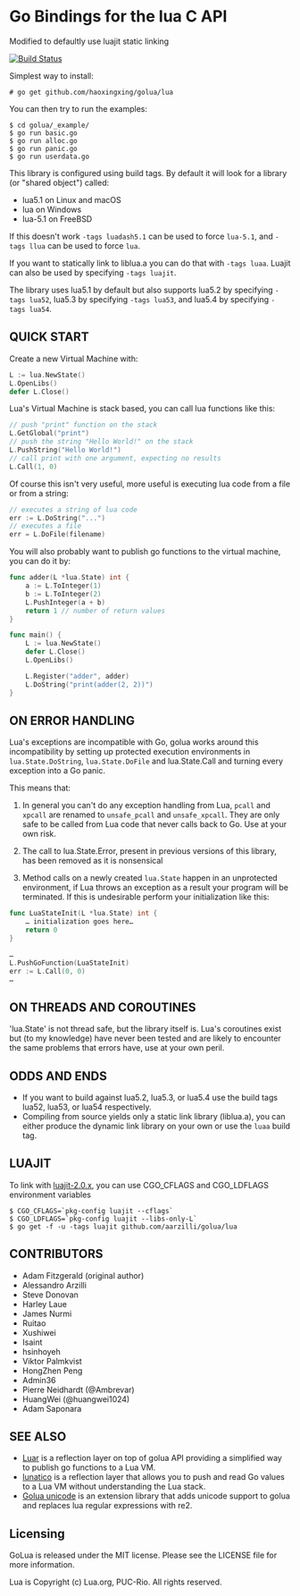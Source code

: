 Go Bindings for the lua C API
=========================

Modified to defaultly use luajit static linking  


[![Build Status](https://travis-ci.org/haoxingxing/golua.svg?branch=master)](https://travis-ci.org/haoxingxing/golua)

Simplest way to install:

	# go get github.com/haoxingxing/golua/lua

You can then try to run the examples:

	$ cd golua/_example/
	$ go run basic.go
	$ go run alloc.go
	$ go run panic.go
	$ go run userdata.go

This library is configured using build tags. By default it will look for a library (or "shared object") called:

* lua5.1 on Linux and macOS
* lua on Windows
* lua-5.1 on FreeBSD

If this doesn't work `-tags luadash5.1` can be used to force `lua-5.1`, and `-tags llua` can be used to force `lua`.

If you want to statically link to liblua.a you can do that with `-tags luaa`. Luajit can also be used by
specifying `-tags luajit`.

The library uses lua5.1 by default but also supports lua5.2 by specifying `-tags lua52`, lua5.3 by
specifying `-tags lua53`, and lua5.4 by specifying `-tags lua54`.

QUICK START
---------------------

Create a new Virtual Machine with:

```go
L := lua.NewState()
L.OpenLibs()
defer L.Close()
```

Lua's Virtual Machine is stack based, you can call lua functions like this:

```go
// push "print" function on the stack
L.GetGlobal("print")
// push the string "Hello World!" on the stack
L.PushString("Hello World!")
// call print with one argument, expecting no results
L.Call(1, 0)
```

Of course this isn't very useful, more useful is executing lua code from a file or from a string:

```go
// executes a string of lua code
err := L.DoString("...")
// executes a file
err = L.DoFile(filename)
```

You will also probably want to publish go functions to the virtual machine, you can do it by:

```go
func adder(L *lua.State) int {
	a := L.ToInteger(1)
	b := L.ToInteger(2)
	L.PushInteger(a + b)
	return 1 // number of return values
}

func main() {
	L := lua.NewState()
	defer L.Close()
	L.OpenLibs()

	L.Register("adder", adder)
	L.DoString("print(adder(2, 2))")
}
```

ON ERROR HANDLING
---------------------

Lua's exceptions are incompatible with Go, golua works around this incompatibility by setting up protected execution environments in `lua.State.DoString`, `lua.State.DoFile`  and lua.State.Call and turning every exception into a Go panic.

This means that:

1. In general you can't do any exception handling from Lua, `pcall` and `xpcall` are renamed to `unsafe_pcall` and `unsafe_xpcall`. They are only safe to be called from Lua code that never calls back to Go. Use at your own risk.

2. The call to lua.State.Error, present in previous versions of this library, has been removed as it is nonsensical

3. Method calls on a newly created `lua.State` happen in an unprotected environment, if Lua throws an exception as a result your program will be terminated. If this is undesirable perform your initialization like this:

```go
func LuaStateInit(L *lua.State) int {
	… initialization goes here…
	return 0
}

…
L.PushGoFunction(LuaStateInit)
err := L.Call(0, 0)
…
```

ON THREADS AND COROUTINES
---------------------

'lua.State' is not thread safe, but the library itself is. Lua's coroutines exist but (to my knowledge) have never been tested and are likely to encounter the same problems that errors have, use at your own peril.

ODDS AND ENDS
---------------------

* If you want to build against lua5.2, lua5.3, or lua5.4 use the build tags lua52, lua53, or lua54 respectively.
* Compiling from source yields only a static link library (liblua.a), you can either produce the dynamic link library on your own or use the `luaa` build tag.

LUAJIT
---------------------

To link with [luajit-2.0.x](http://luajit.org/luajit.html), you can use CGO_CFLAGS and CGO_LDFLAGS environment variables

```
$ CGO_CFLAGS=`pkg-config luajit --cflags`
$ CGO_LDFLAGS=`pkg-config luajit --libs-only-L`
$ go get -f -u -tags luajit github.com/aarzilli/golua/lua
```

CONTRIBUTORS
---------------------

* Adam Fitzgerald (original author)
* Alessandro Arzilli
* Steve Donovan
* Harley Laue
* James Nurmi
* Ruitao
* Xushiwei
* Isaint
* hsinhoyeh
* Viktor Palmkvist
* HongZhen Peng
* Admin36
* Pierre Neidhardt (@Ambrevar)
* HuangWei (@huangwei1024)
* Adam Saponara

SEE ALSO
---------------------

- [Luar](https://github.com/stevedonovan/luar/) is a reflection layer on top of golua API providing a simplified way to publish go functions to a Lua VM.
- [lunatico](https://github.com/fiatjaf/lunatico) is a reflection layer that allows you to push and read Go values to a Lua VM without understanding the Lua stack.
- [Golua unicode](https://github.com/Ambrevar/golua) is an extension library that adds unicode support to golua and replaces lua regular expressions with re2.

Licensing
-------------
GoLua is released under the MIT license.
Please see the LICENSE file for more information.

Lua is Copyright (c) Lua.org, PUC-Rio.  All rights reserved.
